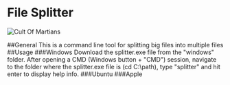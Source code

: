 # File Splitter
![Cult Of Martians][img1]

##General
This is a command line tool for splitting big files into multiple files
##Usage
###Windows
Download the splitter.exe file from the "windows" folder. After opening a CMD (Windows button + "CMD") session, navigate to the folder where the splitter.exe file is (cd C:\path), type "splitter" and hit enter to display help info.
###Ubuntu
###Apple


[img1]:      https://static.thenounproject.com/png/583996-200.png